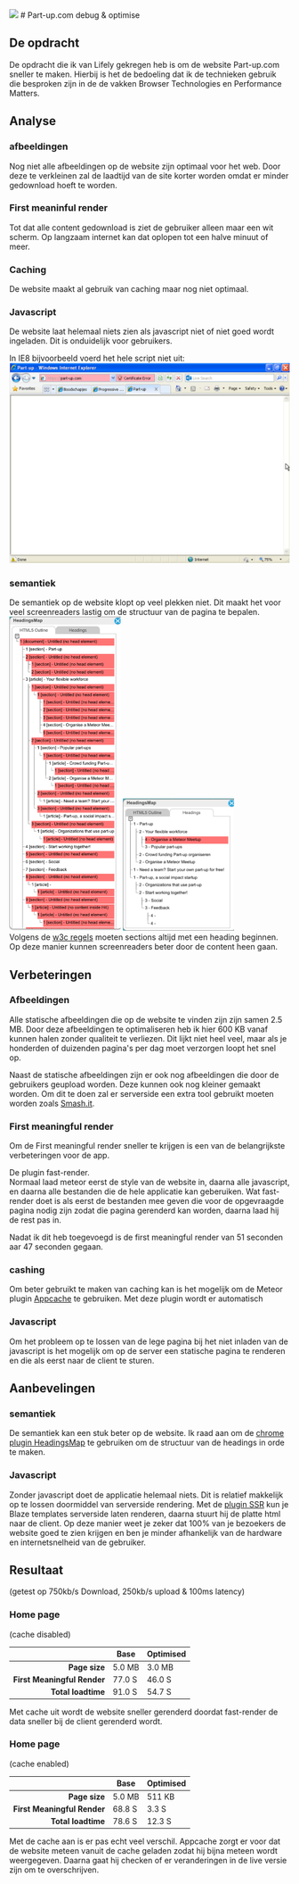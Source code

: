 <img src="http://hashbang.nl/partup-a-meteor-production-story/images/partup-logo.png">
# Part-up.com debug & optimise

## De opdracht
De opdracht die ik van Lifely gekregen heb is om de website Part-up.com sneller te maken. Hierbij is het de bedoeling dat ik de technieken gebruik die besproken zijn in de de vakken Browser Technologies en Performance Matters.

## Analyse

### afbeeldingen
Nog niet alle afbeeldingen op de website zijn optimaal voor het web. Door deze te verkleinen zal de laadtijd van de site korter worden omdat er minder gedownload hoeft te worden.

### First meaninful render
Tot dat alle content gedownload is ziet de gebruiker alleen maar een wit scherm. Op langzaam internet kan dat oplopen tot een halve minuut of meer.

### Caching
De website maakt al gebruik van caching maar nog niet optimaal. 

### Javascript
De website laat helemaal niets zien als javascript niet of niet goed wordt ingeladen. Dit is onduidelijk voor gebruikers.

In IE8 bijvoorbeeld voerd het hele script niet uit:   
![ie8 screenshot](img/ie8.png)

### semantiek
De semantiek op de website klopt op veel plekken niet. Dit maakt het voor veel screenreaders lastig om de structuur van de pagina te bepalen.
<img src="img/headings.png" width="200px">
<img src="img/headings2.png" width="200px">  
Volgens de [w3c regels](https://www.w3.org/TR/html5/dom.html#flow-content-1) moeten sections altijd met een heading beginnen. Op deze manier kunnen screenreaders beter door de content heen gaan.

## Verbeteringen

### Afbeeldingen
Alle statische afbeeldingen die op de website te vinden zijn zijn samen 2.5 MB. Door deze afbeeldingen te optimaliseren heb ik hier 600 KB vanaf kunnen halen zonder qualiteit te verliezen. Dit lijkt niet heel veel, maar als je honderden of duizenden pagina's per dag moet verzorgen loopt het snel op.

Naast de statische afbeeldingen zijn er ook nog afbeeldingen die door de gebruikers geupload worden. Deze kunnen ook nog kleiner gemaakt worden. Om dit te doen zal er serverside een extra tool gebruikt moeten worden zoals [Smash.it](https://developer.yahoo.com/blogs/ydn/automatically-compressing-s3-images-using-smush-14941.html).

### First meaningful render
Om de First meaningful render sneller te krijgen is een van de belangrijkste verbeteringen voor de app.

De plugin fast-render.  
Normaal laad meteor eerst de style van de website in, daarna alle javascript, en daarna alle bestanden die de hele applicatie kan geberuiken. Wat fast-render doet is als eerst de bestanden mee geven die voor de opgevraagde pagina nodig zijn zodat die pagina gerenderd kan worden, daarna laad hij de rest pas in.

Nadat ik dit heb toegevoegd is de first meaningful render van 51 seconden aar 47 seconden gegaan.

### cashing
Om beter gebruikt te maken van caching kan is het mogelijk om de Meteor plugin [Appcache](https://atmospherejs.com/meteor/appcache) te gebruiken. Met deze plugin wordt er automatisch

### Javascript
Om het probleem op te lossen van de lege pagina bij het niet inladen van de javascript is het mogelijk om op de server een statische pagina te renderen en die als eerst naar de client te sturen.


## Aanbevelingen

### semantiek
De semantiek kan een stuk beter op de website. Ik raad aan om de [chrome plugin HeadingsMap](https://chrome.google.com/webstore/detail/headingsmap/flbjommegcjonpdmenkdiocclhjacmbi?hl=en) te gebruiken om de structuur van de headings in orde te maken. 

### Javascript
Zonder javascript doet de applicatie helemaal niets. Dit is relatief makkelijk op te lossen doormiddel van serverside rendering. Met de [plugin SSR](https://atmospherejs.com/meteorhacks/ssr) kun je Blaze templates serverside laten renderen, daarna stuurt hij de platte html naar de client. Op deze manier weet je zeker dat 100% van je bezoekers de website goed te zien krijgen en ben je minder afhankelijk van de hardware en internetsnelheid van de gebruiker.


## Resultaat

(getest op 750kb/s Download, 250kb/s upload & 100ms latency)


### Home page 
(cache disabled)  

|                            |Base  |Optimised|
|---------------------------:|------|---------|
|**Page size**               |5.0 MB|   3.0 MB|
|**First Meaningful Render** |77.0 S|  46.0 S |
|**Total loadtime**          |91.0 S|  54.7 S |

Met cache uit wordt de website sneller gerenderd doordat fast-render de data sneller bij de client gerenderd wordt.

### Home page 
(cache enabled)  

|                            |Base  |Optimised|
|---------------------------:|------|---------|
|**Page size**               |5.0 MB|511 KB   |
|**First Meaningful Render** |68.8 S| 3.3 S   |
|**Total loadtime**          |78.6 S|12.3 S   |

Met de cache aan is er pas echt veel verschil. Appcache zorgt er voor dat de website meteen vanuit de cache geladen zodat hij bijna meteen wordt weergegeven. Daarna gaat hij checken of er veranderingen in de live versie zijn om te overschrijven.


